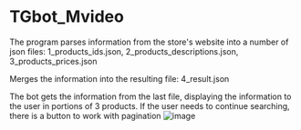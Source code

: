 # TGbot_Mvideo
The program parses information from the store's website into a number of json files:
1_products_ids.json, 
2_products_descriptions.json, 
3_products_prices.json

Merges the information into the resulting file:
4_result.json

The bot gets the information from the last file, displaying the information to the user in portions of 3 products. If the user needs to continue searching, there is a button to work with pagination
![image](https://github.com/DreamCookie/TGbot_Mvideo/assets/48437340/7a3951bc-e1b6-4d81-810b-8f997d1594fb)
